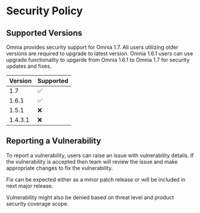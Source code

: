 # Security Policy

## Supported Versions

Omnia provides security support for Omnia 1.7. All users utilizing older versions are required to upgrade to latest version.
Omnia 1.6.1 users can use upgrade functionality to upgarde from Omnia 1.6.1 to Omnia 1.7 for security updates and fixes. 



| Version | Supported          |
| ------- | ------------------ |
| 1.7     | :white_check_mark: |
| 1.6.1   | :white_check_mark: |
| 1.5.1   | :x:                |
| 1.4.3.1 | :x:                |


## Reporting a Vulnerability

To report a vulnerability, users can raise an issue with vulnerability details. 
If the vulnerability is accepted then team will review the issue and make appropriate changes to fix the vulnerability.

Fix can be expected either as a minor patch release or will be included in next major release. 

Vulnerability might also be denied based on threat level and product security coverage scope.


